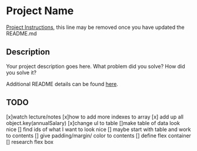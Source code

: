 # Project Name

[Project Instructions](./INSTRUCTIONS.md), this line may be removed once you have updated the README.md

## Description

Your project description goes here. What problem did you solve? How did you solve it?

Additional README details can be found [here](https://github.com/PrimeAcademy/readme-template/blob/master/README.md).

## TODO

[x]watch lecture/notes
[x]how to add more indexes to array
[x] add up all object.key(annualSalary)
[x]change ul to table
[]make table of data look nice
[] find ids of what I want to look nice
[] maybe start with table and work to contents
[] give padding/margin/ color to contents
[] define flex container
[] research flex box
